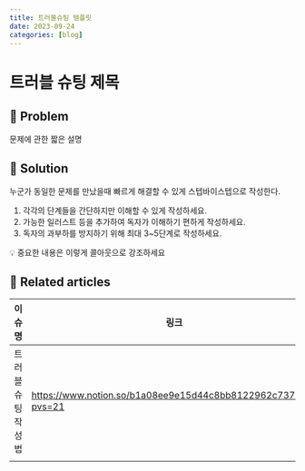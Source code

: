 ```yaml
---
title: 트러블슈팅 템플릿
date: 2023-09-24
categories: [blog]
---
```


# 트러블 슈팅 제목

## 🤔 Problem

문제에 관한 짧은 설명

## 🌱 Solution

누군가 동일한 문제를 만났을때 빠르게 해결할 수 있게 스텝바이스텝으로 작성한다.

1. 각각의 단계들을 간단하지만 이해할 수 있게 작성하세요.
2. 가능한 일러스트 등을 추가하여 독자가 이해하기 편하게 작성하세요.
3. 독자의 과부하를 방지하기 위해 최대 3~5단계로 작성하세요.

<aside>
💡 중요한 내용은 이렇게 콜아웃으로 강조하세요

</aside>

## 📎 Related articles

| 이슈명             | 링크                                                          |
| ------------------ | ------------------------------------------------------------- |
| 트러블 슈팅 작성법 | https://www.notion.so/b1a08ee9e15d44c8bb8122962c7375b4?pvs=21 |
|                    |                                                               |
